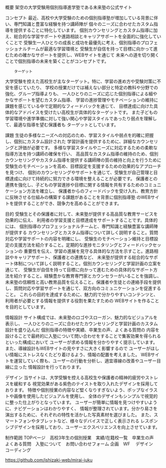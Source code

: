 
概要
架空の大学受験用個別指導進学塾である未来塾の公式サイト
		
コンセプト
最近、高校や大学受験のための個別指導塾が増加している背景に伴い、専門知識と豊富な経験を持つ講師陣が
個々のニーズに合わせたカスタム指導を提供することに特化しています。
個別カウンセリングとカスタム指導に加え、総合的な学習サポートや進路相談とキャリアサポートを全面的に強化していくことで
受験生一人ひとりの成長と成功を最優先に考え、個別指導のプロフェッショナルチームが最適な学習環境と
受験生が自信を持って目標に向かって進むための確かなサポートを提供し、WEBサイトを通じて
未来への道を切り開くことで個別指導の未来を築くことがコンセプトです。
		
		ターゲット
大学受験を控えた高校生が主なターゲット。特に、学習の進め方や受験対策に不安を感じていたり、
学校の授業だけでは補えない部分と特定の教科や分野での強化、グループ指導よりも、
一人ひとりのニーズに応じた個別指導による細やかなサポートを望むカスタム指導、
学習の進捗管理やモチベーションの維持に課題を感じている中で定期的なフィードバックを通じて、
目標達成に向けた具体的なアドバイスを受けたい高校生が具体的なターゲットです。
また子どもの学習環境や進学準備に対して強い関心や学習スタイルであったり弱点を理解して、最適な指導を望む保護者も
ターゲットとしています。
		
課題
生徒の多様なニーズへの対応のため、学習スタイルや弱点を的確に把握し、個別にカスタム設計された
学習計画を提供するために、詳細なカウンセリングと評価が必要です。
多様な学習スタイルやニーズに対応するための柔軟な指導方法を持つ講師の確保を行い、
高品質なカスタム指導の維持のため、個別カウンセリングやカスタム指導を提供する講師陣の質の維持と向上を行うために
受験生のモチベーションを高め、目標設定を支援するための効果的なアプローチを見つけ、
個別のカウンセリングやサポートを通じて、受験生が自己管理と目標達成に向けて持続的に努力できる環境を整えることが必要です。
保護者との連携を強化し、子どもの学習進捗や目標に関する情報を共有するためのコミュニケーション方法を確立し、
保護者からのフィードバックを受け入れ、教育方針に反映させる仕組みの構築する課題があることを背景に個別指導塾
のWEBサイトを提供することができ、競争力を高めることができます。

		
目的
受験生とその保護者に対して、未来塾が提供する高品質な教育サービスを効果的に伝え、
利用者の学習支援と目標達成をサポートすることです。具体的には、
個別指導のプロフェッショナルチームと、専門知識と経験豊富な講師陣が提供する
カウンセリングとカスタム指導について詳しく説明すること。質問対応や学習サポートの内容を明確にし、
受験生のモチベーション維持と目標設定の支援方法を紹介すること。定期的な進捗モニタリングとフィードバックセッションの
重要性を伝え、学習の進展を見守る具体的な方法を示すこと。進路相談やキャリアサポート、保護者との連携など、
未来塾が提供する総合的なサポート体制について詳しく説明すること。個別カウンセリングと学習計画の立案を通じて、
受験生が自信を持って目標に向かって進むための具体的なサポート方法を紹介すること。経験豊かな教育専門家とカウンセラーがいることを強調し、
未来塾の信頼性と高い教育品質を伝えること。保護者や生徒との連絡手段を提供し、質問対応や学習サポートを通じて、双方向のコミュニケーションを促進すること。
これらの目的を達成するために、魅力的で分かりやすいコンテンツと、利用者が必要とする情報を提供する役割を果たすための
WEBサイトを作ることを目的としています。

情報設計
サイト構成では、未来塾のロゴやスローガン、魅力的なビジュアルを表示し、
一人ひとりのニーズに合わせたカウンセリングと学習計画のカスタム設計を盛り込んだ
個別指導の特徴や実績、卒業生の声、よくある質問の
内容を設けることで最終的に入塾について問い合わせをすることで集客効果を得られるといった構成において
ユーザーが求める情報を分かりやすく提示しています。 
また、導線設計もWEBサイトの見やすさに大きく影響するので
ユーザーがほしい情報にストレスなくたどり着けるよう、情報の配置を考えました。
WEBサイトを運営していく際も、ユーザーの行動を分析し、適宜導線の改善やユーザー目線に立った
情報設計を行っております。


デザイン
当サイトは、大学受験を控える高校生や保護者の精神的疲労やストレスを緩和する
視覚効果がある紫色のテイストを取り入れたデザインを採用しております。
特徴や個別授業の内容など堅くなりすぎないよう、ポップなイラストや画像を使用したビジュアルを使用し、
全体のデザインもシンプルで視覚的に整った仕上がりとなっています。
ユーザーが簡単に情報を見つけやすいように、ナビゲーションはわかりやすく、
情報が整理されています。分かり易さを演出するために、それぞれの特性を活かした写真素材を選びました。
また、スマートフォンやタブレットなど、様々なデバイスで正しく表示される
レスポンシブデザインを採用しており、ユーザーエクスペリエンスを向上させています。


制作範囲
TOPページ　高校3年生の個別授業　実績/在籍校一覧　卒業生の声　よくある質問　入塾について　お問い合わせフォーム
企画　WF 　デザイン　コーディング

 https://github.com/ishizaki-web/mirai-juku
